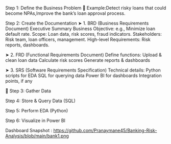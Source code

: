 Step 1: Define the Business Problem
🔹 Example:Detect risky loans that could become NPAs,Improve the bank’s loan approval process.

Step 2: Create the Documentation
➤ 1. BRD (Business Requirements Document)
Executive Summary
Business Objective: e.g., Minimize loan default rate.
Scope: Loan data, risk scores, fraud indicators.
Stakeholders: Risk team, loan officers, management.
High-level Requirements: Risk reports, dashboards.

➤ 2. FRD (Functional Requirements Document)
Define functions:
Upload & clean loan data
Calculate risk scores
Generate reports & dashboards

➤ 3. SRS (Software Requirements Specification)
Technical details:
Python scripts for EDA
SQL for querying data
Power BI for dashboards
Integration points, if any

📌 Step 3: Gather Data

Step 4: Store & Query Data (SQL)

Step 5: Perform EDA (Python)

Step 6: Visualize in Power BI

Dashboard Snapshot :  https://github.com/Pranaymane45/Banking-Risk-Analysis/blob/main/bank1.png

